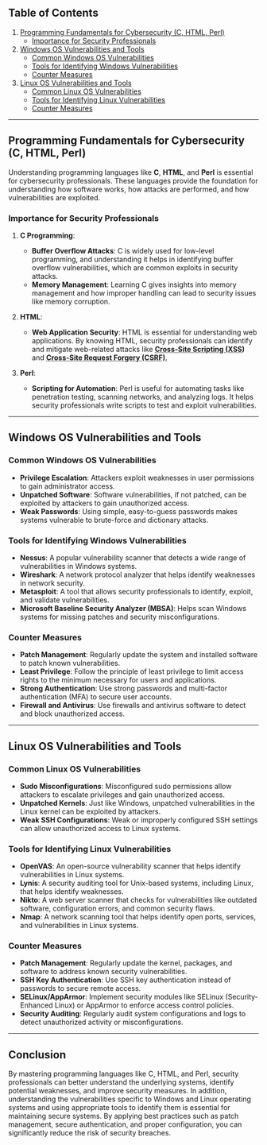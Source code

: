 ## Table of Contents
1. [Programming Fundamentals for Cybersecurity (C, HTML, Perl)](#programming-fundamentals-for-cybersecurity-c-html-perl)
   - [Importance for Security Professionals](#importance-for-security-professionals)
2. [Windows OS Vulnerabilities and Tools](#windows-os-vulnerabilities-and-tools)
   - [Common Windows OS Vulnerabilities](#common-windows-os-vulnerabilities)
   - [Tools for Identifying Windows Vulnerabilities](#tools-for-identifying-windows-vulnerabilities)
   - [Counter Measures](#counter-measures)
3. [Linux OS Vulnerabilities and Tools](#linux-os-vulnerabilities-and-tools)
   - [Common Linux OS Vulnerabilities](#common-linux-os-vulnerabilities)
   - [Tools for Identifying Linux Vulnerabilities](#tools-for-identifying-linux-vulnerabilities)
   - [Counter Measures](#counter-measures-1)

---

## Programming Fundamentals for Cybersecurity (C, HTML, Perl)

Understanding programming languages like **C**, **HTML**, and **Perl** is essential for cybersecurity professionals. These languages provide the foundation for understanding how software works, how attacks are performed, and how vulnerabilities are exploited.

### Importance for Security Professionals

1. **C Programming**: 
   - **Buffer Overflow Attacks**: C is widely used for low-level programming, and understanding it helps in identifying buffer overflow vulnerabilities, which are common exploits in security attacks.
   - **Memory Management**: Learning C gives insights into memory management and how improper handling can lead to security issues like memory corruption.

2. **HTML**:
   - **Web Application Security**: HTML is essential for understanding web applications. By knowing HTML, security professionals can identify and mitigate web-related attacks like <abbr title="XSS allows an attacker to execute JavaScript in a victim's browser"> **Cross-Site Scripting (XSS)** </abbr> and <abbr title="CSRF tricks the victim into performing actions they didn't intend"> **Cross-Site Request Forgery (CSRF)**. </abbr>

3. **Perl**:
   - **Scripting for Automation**: Perl is useful for automating tasks like penetration testing, scanning networks, and analyzing logs. It helps security professionals write scripts to test and exploit vulnerabilities.

---

## Windows OS Vulnerabilities and Tools

### Common Windows OS Vulnerabilities
- **Privilege Escalation**: Attackers exploit weaknesses in user permissions to gain administrator access.
- **Unpatched Software**: Software vulnerabilities, if not patched, can be exploited by attackers to gain unauthorized access.
- **Weak Passwords**: Using simple, easy-to-guess passwords makes systems vulnerable to brute-force and dictionary attacks.

### Tools for Identifying Windows Vulnerabilities
- **Nessus**: A popular vulnerability scanner that detects a wide range of vulnerabilities in Windows systems.
- **Wireshark**: A network protocol analyzer that helps identify weaknesses in network security.
- **Metasploit**: A tool that allows security professionals to identify, exploit, and validate vulnerabilities.
- **Microsoft Baseline Security Analyzer (MBSA)**: Helps scan Windows systems for missing patches and security misconfigurations.
  
### Counter Measures
- **Patch Management**: Regularly update the system and installed software to patch known vulnerabilities.
- **Least Privilege**: Follow the principle of least privilege to limit access rights to the minimum necessary for users and applications.
- **Strong Authentication**: Use strong passwords and multi-factor authentication (MFA) to secure user accounts.
- **Firewall and Antivirus**: Use firewalls and antivirus software to detect and block unauthorized access.

---

## Linux OS Vulnerabilities and Tools

### Common Linux OS Vulnerabilities
- **Sudo Misconfigurations**: Misconfigured sudo permissions allow attackers to escalate privileges and gain unauthorized access.
- **Unpatched Kernels**: Just like Windows, unpatched vulnerabilities in the Linux kernel can be exploited by attackers.
- **Weak SSH Configurations**: Weak or improperly configured SSH settings can allow unauthorized access to Linux systems.

### Tools for Identifying Linux Vulnerabilities
- **OpenVAS**: An open-source vulnerability scanner that helps identify vulnerabilities in Linux systems.
- **Lynis**: A security auditing tool for Unix-based systems, including Linux, that helps identify weaknesses.
- **Nikto**: A web server scanner that checks for vulnerabilities like outdated software, configuration errors, and common security flaws.
- **Nmap**: A network scanning tool that helps identify open ports, services, and vulnerabilities in Linux systems.

### Counter Measures
- **Patch Management**: Regularly update the kernel, packages, and software to address known security vulnerabilities.
- **SSH Key Authentication**: Use SSH key authentication instead of passwords to secure remote access.
- **SELinux/AppArmor**: Implement security modules like SELinux (Security-Enhanced Linux) or AppArmor to enforce access control policies.
- **Security Auditing**: Regularly audit system configurations and logs to detect unauthorized activity or misconfigurations.

---

## Conclusion

By mastering programming languages like C, HTML, and Perl, security professionals can better understand the underlying systems, identify potential weaknesses, and improve security measures. In addition, understanding the vulnerabilities specific to Windows and Linux operating systems and using appropriate tools to identify them is essential for maintaining secure systems. By applying best practices such as patch management, secure authentication, and proper configuration, you can significantly reduce the risk of security breaches.

